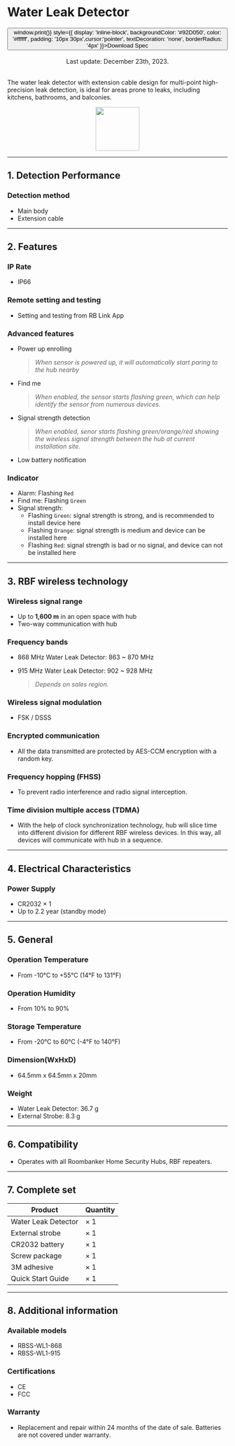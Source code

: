 ﻿# Water Leak Detector

<div style={{textAlign: 'center'}}>
<button onClick={() => window.print()} style={{ display: 'inline-block', backgroundColor: '#92D050', color: '#ffffff', padding: '10px 30px',cursor:'pointer', textDecoration: 'none', borderRadius: '4px' }}>Download Spec</button>
</div>

<br />

<center>
    Last update: December 23th, 2023.
</center>

<br />

The water leak detector with extension cable design for multi-point high-precision leak detection, is ideal for areas prone to leaks, including kitchens, bathrooms, and balconies.

<div align="center">
  <img src="https://dusunprj.oss-us-west-1.aliyuncs.com/roombanker/Water%20Leak%20Detector.png" width="100" />
</div>



------

## 1. Detection Performance

### Detection method

* Main body
* Extension cable

------

## 2. Features

### IP Rate

* IP66

### Remote setting and testing

* Setting and testing from RB Link App

### Advanced features

* Power up enrolling  
  
  > *When sensor is powered up, it will automatically start paring to the hub nearby*
* Find me  
  
  > *When enabled, the sensor starts flashing green, which can help identify the sensor from numerous devices.*
* Signal strength detection  
  
  > *When enabled, senor starts flashing green/orange/red showing the wireless signal strength between the hub at current installation site.* 
* Low battery notification

### Indicator

* Alarm: Flashing `Red`
* Find me: Flashing `Green`
* Signal strength:
  * Flashing `Green`: signal strength is strong, and is recommended to install device here
  * Flashing `Orange`: signal strength is medium and device can be installed here
  * Flashing `Red`: signal strength is bad or no signal, and device can not be installed here


------

## 3. RBF wireless technology

### Wireless signal range

* Up to **1,600 m** in an open space with hub
* Two-way communication with hub

### Frequency bands

* 868 MHz Water Leak Detector: 863 ~ 870 MHz
* 915 MHz Water Leak Detector: 902 ~ 928 MHz  
  
  > *Depends on sales region.*

### Wireless signal modulation

* FSK / DSSS

### Encrypted communication

* All the data transmitted are protected by AES-CCM encryption with a random key.

### Frequency hopping (FHSS)

* To prevent radio interference and radio signal interception.

### Time division multiple access (TDMA)

* With the help of clock synchronization technology, hub will slice time into different division for different RBF wireless devices. In this way, all devices will communicate with hub in a sequence.

------

## 4. Electrical Characteristics

### Power Supply

* CR2032 × 1
* Up to 2.2 year (standby mode)

------

## 5. General

### Operation Temperature

* From -10°С to +55°С (14°F to 131°F)

### Operation Humidity

* From 10% to 90%

### Storage Temperature

* From -20°C to 60°C (-4°F to 140°F)

### Dimension(WxHxD)

* 64.5mm x 64.5mm x 20mm

### Weight

* Water Leak Detector: 36.7 g
* External Strobe: 8.3 g

------

## 6. Compatibility

* Operates with all Roombanker Home Security Hubs,  RBF repeaters.

------

## 7. Complete set

| Product             | Quantity |
| ------------------- | -------- |
| Water Leak Detector | × 1      |
| External strobe     | × 1      |
| CR2032 battery      | × 1      |
| Screw package       | × 1      |
| 3M adhesive         | × 1      |
| Quick Start Guide   | × 1      |



------

## 8. Additional information

### Available models

* RBSS-WL1-868
* RBSS-WL1-915

### Certifications

* CE
* FCC


### Warranty

* Replacement and repair within 24 months of the date of sale. Batteries are not covered under warranty.

